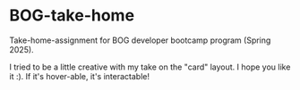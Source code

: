 # BOG-take-home
Take-home-assignment for BOG developer bootcamp program (Spring 2025).

I tried to be a little creative with my take on the "card" layout. I hope you like it :).
If it's hover-able, it's interactable!
